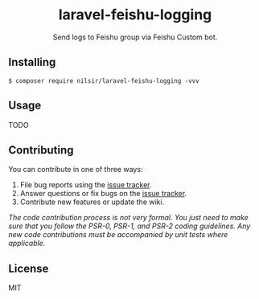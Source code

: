 <h1 align="center"> laravel-feishu-logging </h1>

<p align="center"> Send logs to Feishu group via Feishu Custom bot.</p>


## Installing

```shell
$ composer require nilsir/laravel-feishu-logging -vvv
```

## Usage

TODO

## Contributing

You can contribute in one of three ways:

1. File bug reports using the [issue tracker](https://github.com/nilsir/laravel-feishu-logging/issues).
2. Answer questions or fix bugs on the [issue tracker](https://github.com/nilsir/laravel-feishu-logging/issues).
3. Contribute new features or update the wiki.

_The code contribution process is not very formal. You just need to make sure that you follow the PSR-0, PSR-1, and PSR-2 coding guidelines. Any new code contributions must be accompanied by unit tests where applicable._

## License

MIT